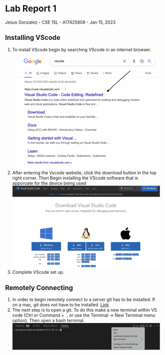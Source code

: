 # Lab Report 1
Jesus Gonzalez - CSE 15L - A17425808 - Jan 15, 2023
## Installing VScode
1. To install VScode begin by searching VScode in an internet browser.
![Image](VScode1.png)
2. After entering the Vscode website, click the download button in the top right corner. Then Begin installing the VScode software that is apporoate for the device being used
![Image](VScode2.png)
3. Complete VScode set up.
## Remotely Connecting
1. In order to begin remotely connect to a server git has to be installed. If on a mac, git does not have to be installed.
[Link](https://gitforwindows.org/)
2. The next step is to open a git. To do this make a new terminal within VS code (Ctrl or Command + `, or use the Terminal → New Terminal menu option). Then open a bash terminal.
![Image](Git1.png)
